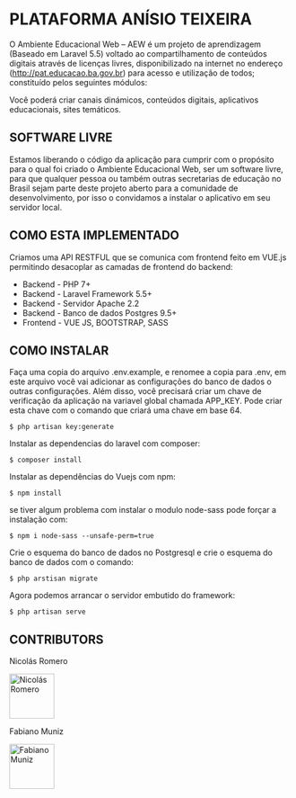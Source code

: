 # PLATAFORMA ANÍSIO TEIXEIRA

O Ambiente Educacional Web – AEW é um projeto de aprendizagem (Baseado em Laravel 5.5) voltado ao compartilhamento de conteúdos digitais através de licenças livres, disponibilizado na internet no endereço (http://pat.educacao.ba.gov.br) para acesso e utilização de todos; constituído pelos seguintes módulos:

Você poderá criar canais dinámicos, conteúdos digitais, aplicativos educacionais, sites temáticos.

## SOFTWARE LIVRE

Estamos liberando o código da aplicação para cumprir com o propósito para o qual foi criado o Ambiente Educacional Web, ser um software livre, para que qualquer pessoa ou também outras secretarias de educação no Brasil sejam parte deste projeto aberto para a comunidade de desenvolvimento, por isso o convidamos a instalar o aplicativo em seu servidor local.

## COMO ESTA IMPLEMENTADO

Criamos uma API RESTFUL que se comunica com frontend feito em VUE.js permitindo desacoplar as camadas de frontend do backend:

- Backend - PHP 7+
- Backend - Laravel Framework 5.5+
- Backend - Servidor Apache 2.2
- Backend - Banco de dados Postgres 9.5+
- Frontend - VUE JS, BOOTSTRAP, SASS

## COMO INSTALAR

Faça uma copia do arquivo .env.example, e renomee a copia para .env, em este arquivo você vai adicionar as configurações do banco de dados o outras configurações. Além disso, você precisará criar um chave de verificação da aplicação na variavel global chamada APP_KEY. Pode criar esta chave com o comando que criará uma chave em base 64.

``$ php artisan key:generate``

Instalar as dependencias do laravel com composer:

``$ composer install``

Instalar as dependências do Vuejs com npm:

``$ npm install``

se tiver algum problema com instalar o modulo node-sass pode forçar a instalação com:

``$ npm i node-sass --unsafe-perm=true``

Crie o esquema do banco de dados no Postgresql e crie o esquema do banco de dados com o comando:

``$ php arstisan migrate``

Agora podemos arrancar o servidor embutido do framework:

``$ php artisan serve``

## CONTRIBUTORS
Nicolás Romero

<a href="https://github.com/nikoz84"><img src="https://avatars1.githubusercontent.com/u/6708508?s=460&v=4" title="Nicolás Romero" width="80" height="80"></a>


Fabiano Muniz

<a href="https://github.com/fabianomuniz"><img src="https://avatars1.githubusercontent.com/u/22965696?s=460&v=4" title="Fabiano Muniz" width="80" height="80"></a>
